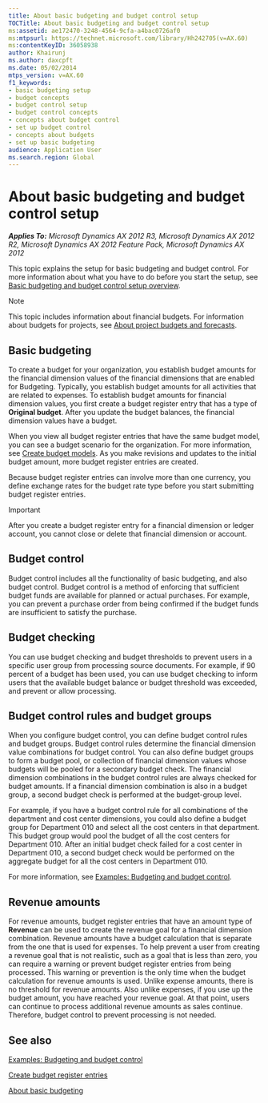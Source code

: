 ```yaml
---
title: About basic budgeting and budget control setup
TOCTitle: About basic budgeting and budget control setup
ms:assetid: ae172470-3248-4564-9cfa-a4bac0726af0
ms:mtpsurl: https://technet.microsoft.com/library/Hh242705(v=AX.60)
ms:contentKeyID: 36058938
author: Khairunj
ms.author: daxcpft
ms.date: 05/02/2014
mtps_version: v=AX.60
f1_keywords:
- basic budgeting setup
- budget concepts
- budget control setup
- budget control concepts
- concepts about budget control
- set up budget control
- concepts about budgets
- set up basic budgeting
audience: Application User
ms.search.region: Global
---
```


# About basic budgeting and budget control setup 


_**Applies To:** Microsoft Dynamics AX 2012 R3, Microsoft Dynamics AX 2012 R2, Microsoft Dynamics AX 2012 Feature Pack, Microsoft Dynamics AX 2012_

This topic explains the setup for basic budgeting and budget control. For more information about what you have to do before you start the setup, see [Basic budgeting and budget control setup overview](setup-overview-basic-budgeting-and-budget-control.md).


> [!NOTE]
> <P>This topic includes information about financial budgets. For information about budgets for projects, see <A href="about-project-budgets-and-forecasts.md">About project budgets and forecasts</A>.</P>



## Basic budgeting

To create a budget for your organization, you establish budget amounts for the financial dimension values of the financial dimensions that are enabled for Budgeting. Typically, you establish budget amounts for all activities that are related to expenses. To establish budget amounts for financial dimension values, you first create a budget register entry that has a type of **Original budget**. After you update the budget balances, the financial dimension values have a budget.

When you view all budget register entries that have the same budget model, you can see a budget scenario for the organization. For more information, see [Create budget models](create-budget-models.md). As you make revisions and updates to the initial budget amount, more budget register entries are created.

Because budget register entries can involve more than one currency, you define exchange rates for the budget rate type before you start submitting budget register entries.


> [!IMPORTANT]
> <P>After you create a budget register entry for a financial dimension or ledger account, you cannot close or delete that financial dimension or account.</P>



## Budget control

Budget control includes all the functionality of basic budgeting, and also budget control. Budget control is a method of enforcing that sufficient budget funds are available for planned or actual purchases. For example, you can prevent a purchase order from being confirmed if the budget funds are insufficient to satisfy the purchase.

## Budget checking

You can use budget checking and budget thresholds to prevent users in a specific user group from processing source documents. For example, if 90 percent of a budget has been used, you can use budget checking to inform users that the available budget balance or budget threshold was exceeded, and prevent or allow processing.

## Budget control rules and budget groups

When you configure budget control, you can define budget control rules and budget groups. Budget control rules determine the financial dimension value combinations for budget control. You can also define budget groups to form a budget pool, or collection of financial dimension values whose budgets will be pooled for a secondary budget check. The financial dimension combinations in the budget control rules are always checked for budget amounts. If a financial dimension combination is also in a budget group, a second budget check is performed at the budget-group level.

For example, if you have a budget control rule for all combinations of the department and cost center dimensions, you could also define a budget group for Department 010 and select all the cost centers in that department. This budget group would pool the budget of all the cost centers for Department 010. After an initial budget check failed for a cost center in Department 010, a second budget check would be performed on the aggregate budget for all the cost centers in Department 010.

For more information, see [Examples: Budgeting and budget control](examples-budgeting-and-budget-control.md).

## Revenue amounts

For revenue amounts, budget register entries that have an amount type of **Revenue** can be used to create the revenue goal for a financial dimension combination. Revenue amounts have a budget calculation that is separate from the one that is used for expenses. To help prevent a user from creating a revenue goal that is not realistic, such as a goal that is less than zero, you can require a warning or prevent budget register entries from being processed. This warning or prevention is the only time when the budget calculation for revenue amounts is used. Unlike expense amounts, there is no threshold for revenue amounts. Also unlike expenses, if you use up the budget amount, you have reached your revenue goal. At that point, users can continue to process additional revenue amounts as sales continue. Therefore, budget control to prevent processing is not needed.

## See also

[Examples: Budgeting and budget control](examples-budgeting-and-budget-control.md)

[Create budget register entries](create-budget-register-entries.md)

[About basic budgeting](about-basic-budgeting.md)

  


